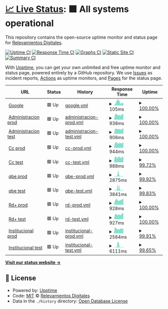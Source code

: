 # [📈 Live Status](https://rdigitales.github.io/VerificationStatusPages): <!--live status--> **🟩 All systems operational**

This repository contains the open-source uptime monitor and status page for [Relevamientos Digitales](https://rdigitales.github.io/VerificationStatusPages).

[![Uptime CI](https://github.com/rdigitales/VerificationStatusPages/workflows/Uptime%20CI/badge.svg)](https://github.com/rdigitales/VerificationStatusPages/actions?query=workflow%3A%22Uptime+CI%22)
[![Response Time CI](https://github.com/rdigitales/VerificationStatusPages/workflows/Response%20Time%20CI/badge.svg)](https://github.com/rdigitales/VerificationStatusPages/actions?query=workflow%3A%22Response+Time+CI%22)
[![Graphs CI](https://github.com/rdigitales/VerificationStatusPages/workflows/Graphs%20CI/badge.svg)](https://github.com/rdigitales/VerificationStatusPages/actions?query=workflow%3A%22Graphs+CI%22)
[![Static Site CI](https://github.com/rdigitales/VerificationStatusPages/workflows/Static%20Site%20CI/badge.svg)](https://github.com/rdigitales/VerificationStatusPages/actions?query=workflow%3A%22Static+Site+CI%22)
[![Summary CI](https://github.com/rdigitales/VerificationStatusPages/workflows/Summary%20CI/badge.svg)](https://github.com/rdigitales/VerificationStatusPages/actions?query=workflow%3A%22Summary+CI%22)

With [Upptime](https://upptime.js.org), you can get your own unlimited and free uptime monitor and status page, powered entirely by a GitHub repository. We use [Issues](https://github.com/rdigitales/VerificationStatusPages/issues) as incident reports, [Actions](https://github.com/rdigitales/VerificationStatusPages/actions) as uptime monitors, and [Pages](https://rdigitales.github.io/VerificationStatusPages) for the status page.

<!--start: status pages-->
<!-- This summary is generated by Upptime (https://github.com/upptime/upptime) -->
<!-- Do not edit this manually, your changes will be overwritten -->
<!-- prettier-ignore -->
| URL | Status | History | Response Time | Uptime |
| --- | ------ | ------- | ------------- | ------ |
| <img alt="" src="https://icons.duckduckgo.com/ip3/null.ico" height="13"> [Google](www.google.com) | 🟩 Up | [google.yml](https://github.com/Rdigitales/VerificationStatusPages/commits/HEAD/history/google.yml) | <details><summary><img alt="Response time graph" src="./graphs/google/response-time-week.png" height="20"> 105ms</summary><br><a href="https://Rdigitales.github.io/VerificationStatusPages/history/google"><img alt="Response time 87" src="https://img.shields.io/endpoint?url=https%3A%2F%2Fraw.githubusercontent.com%2FRdigitales%2FVerificationStatusPages%2FHEAD%2Fapi%2Fgoogle%2Fresponse-time.json"></a><br><a href="https://Rdigitales.github.io/VerificationStatusPages/history/google"><img alt="24-hour response time 69" src="https://img.shields.io/endpoint?url=https%3A%2F%2Fraw.githubusercontent.com%2FRdigitales%2FVerificationStatusPages%2FHEAD%2Fapi%2Fgoogle%2Fresponse-time-day.json"></a><br><a href="https://Rdigitales.github.io/VerificationStatusPages/history/google"><img alt="7-day response time 105" src="https://img.shields.io/endpoint?url=https%3A%2F%2Fraw.githubusercontent.com%2FRdigitales%2FVerificationStatusPages%2FHEAD%2Fapi%2Fgoogle%2Fresponse-time-week.json"></a><br><a href="https://Rdigitales.github.io/VerificationStatusPages/history/google"><img alt="30-day response time 93" src="https://img.shields.io/endpoint?url=https%3A%2F%2Fraw.githubusercontent.com%2FRdigitales%2FVerificationStatusPages%2FHEAD%2Fapi%2Fgoogle%2Fresponse-time-month.json"></a><br><a href="https://Rdigitales.github.io/VerificationStatusPages/history/google"><img alt="1-year response time 87" src="https://img.shields.io/endpoint?url=https%3A%2F%2Fraw.githubusercontent.com%2FRdigitales%2FVerificationStatusPages%2FHEAD%2Fapi%2Fgoogle%2Fresponse-time-year.json"></a></details> | <details><summary><a href="https://Rdigitales.github.io/VerificationStatusPages/history/google">100.00%</a></summary><a href="https://Rdigitales.github.io/VerificationStatusPages/history/google"><img alt="All-time uptime 100.00%" src="https://img.shields.io/endpoint?url=https%3A%2F%2Fraw.githubusercontent.com%2FRdigitales%2FVerificationStatusPages%2FHEAD%2Fapi%2Fgoogle%2Fuptime.json"></a><br><a href="https://Rdigitales.github.io/VerificationStatusPages/history/google"><img alt="24-hour uptime 100.00%" src="https://img.shields.io/endpoint?url=https%3A%2F%2Fraw.githubusercontent.com%2FRdigitales%2FVerificationStatusPages%2FHEAD%2Fapi%2Fgoogle%2Fuptime-day.json"></a><br><a href="https://Rdigitales.github.io/VerificationStatusPages/history/google"><img alt="7-day uptime 100.00%" src="https://img.shields.io/endpoint?url=https%3A%2F%2Fraw.githubusercontent.com%2FRdigitales%2FVerificationStatusPages%2FHEAD%2Fapi%2Fgoogle%2Fuptime-week.json"></a><br><a href="https://Rdigitales.github.io/VerificationStatusPages/history/google"><img alt="30-day uptime 100.00%" src="https://img.shields.io/endpoint?url=https%3A%2F%2Fraw.githubusercontent.com%2FRdigitales%2FVerificationStatusPages%2FHEAD%2Fapi%2Fgoogle%2Fuptime-month.json"></a><br><a href="https://Rdigitales.github.io/VerificationStatusPages/history/google"><img alt="1-year uptime 100.00%" src="https://img.shields.io/endpoint?url=https%3A%2F%2Fraw.githubusercontent.com%2FRdigitales%2FVerificationStatusPages%2FHEAD%2Fapi%2Fgoogle%2Fuptime-year.json"></a></details>
| <img alt="" src="https://icons.duckduckgo.com/ip3/administracion.rdigitales.com.ar.ico" height="13"> [Administracion prod](https://administracion.rdigitales.com.ar/login.aspx) | 🟩 Up | [administracion-prod.yml](https://github.com/Rdigitales/VerificationStatusPages/commits/HEAD/history/administracion-prod.yml) | <details><summary><img alt="Response time graph" src="./graphs/administracion-prod/response-time-week.png" height="20"> 938ms</summary><br><a href="https://Rdigitales.github.io/VerificationStatusPages/history/administracion-prod"><img alt="Response time 998" src="https://img.shields.io/endpoint?url=https%3A%2F%2Fraw.githubusercontent.com%2FRdigitales%2FVerificationStatusPages%2FHEAD%2Fapi%2Fadministracion-prod%2Fresponse-time.json"></a><br><a href="https://Rdigitales.github.io/VerificationStatusPages/history/administracion-prod"><img alt="24-hour response time 1091" src="https://img.shields.io/endpoint?url=https%3A%2F%2Fraw.githubusercontent.com%2FRdigitales%2FVerificationStatusPages%2FHEAD%2Fapi%2Fadministracion-prod%2Fresponse-time-day.json"></a><br><a href="https://Rdigitales.github.io/VerificationStatusPages/history/administracion-prod"><img alt="7-day response time 938" src="https://img.shields.io/endpoint?url=https%3A%2F%2Fraw.githubusercontent.com%2FRdigitales%2FVerificationStatusPages%2FHEAD%2Fapi%2Fadministracion-prod%2Fresponse-time-week.json"></a><br><a href="https://Rdigitales.github.io/VerificationStatusPages/history/administracion-prod"><img alt="30-day response time 987" src="https://img.shields.io/endpoint?url=https%3A%2F%2Fraw.githubusercontent.com%2FRdigitales%2FVerificationStatusPages%2FHEAD%2Fapi%2Fadministracion-prod%2Fresponse-time-month.json"></a><br><a href="https://Rdigitales.github.io/VerificationStatusPages/history/administracion-prod"><img alt="1-year response time 998" src="https://img.shields.io/endpoint?url=https%3A%2F%2Fraw.githubusercontent.com%2FRdigitales%2FVerificationStatusPages%2FHEAD%2Fapi%2Fadministracion-prod%2Fresponse-time-year.json"></a></details> | <details><summary><a href="https://Rdigitales.github.io/VerificationStatusPages/history/administracion-prod">100.00%</a></summary><a href="https://Rdigitales.github.io/VerificationStatusPages/history/administracion-prod"><img alt="All-time uptime 99.94%" src="https://img.shields.io/endpoint?url=https%3A%2F%2Fraw.githubusercontent.com%2FRdigitales%2FVerificationStatusPages%2FHEAD%2Fapi%2Fadministracion-prod%2Fuptime.json"></a><br><a href="https://Rdigitales.github.io/VerificationStatusPages/history/administracion-prod"><img alt="24-hour uptime 100.00%" src="https://img.shields.io/endpoint?url=https%3A%2F%2Fraw.githubusercontent.com%2FRdigitales%2FVerificationStatusPages%2FHEAD%2Fapi%2Fadministracion-prod%2Fuptime-day.json"></a><br><a href="https://Rdigitales.github.io/VerificationStatusPages/history/administracion-prod"><img alt="7-day uptime 100.00%" src="https://img.shields.io/endpoint?url=https%3A%2F%2Fraw.githubusercontent.com%2FRdigitales%2FVerificationStatusPages%2FHEAD%2Fapi%2Fadministracion-prod%2Fuptime-week.json"></a><br><a href="https://Rdigitales.github.io/VerificationStatusPages/history/administracion-prod"><img alt="30-day uptime 100.00%" src="https://img.shields.io/endpoint?url=https%3A%2F%2Fraw.githubusercontent.com%2FRdigitales%2FVerificationStatusPages%2FHEAD%2Fapi%2Fadministracion-prod%2Fuptime-month.json"></a><br><a href="https://Rdigitales.github.io/VerificationStatusPages/history/administracion-prod"><img alt="1-year uptime 99.94%" src="https://img.shields.io/endpoint?url=https%3A%2F%2Fraw.githubusercontent.com%2FRdigitales%2FVerificationStatusPages%2FHEAD%2Fapi%2Fadministracion-prod%2Fuptime-year.json"></a></details>
| <img alt="" src="https://icons.duckduckgo.com/ip3/administracion.rdtest.com.ar.ico" height="13"> [Administracion test](https://administracion.rdtest.com.ar:4433//login.aspx) | 🟩 Up | [administracion-test.yml](https://github.com/Rdigitales/VerificationStatusPages/commits/HEAD/history/administracion-test.yml) | <details><summary><img alt="Response time graph" src="./graphs/administracion-test/response-time-week.png" height="20"> 908ms</summary><br><a href="https://Rdigitales.github.io/VerificationStatusPages/history/administracion-test"><img alt="Response time 1071" src="https://img.shields.io/endpoint?url=https%3A%2F%2Fraw.githubusercontent.com%2FRdigitales%2FVerificationStatusPages%2FHEAD%2Fapi%2Fadministracion-test%2Fresponse-time.json"></a><br><a href="https://Rdigitales.github.io/VerificationStatusPages/history/administracion-test"><img alt="24-hour response time 1101" src="https://img.shields.io/endpoint?url=https%3A%2F%2Fraw.githubusercontent.com%2FRdigitales%2FVerificationStatusPages%2FHEAD%2Fapi%2Fadministracion-test%2Fresponse-time-day.json"></a><br><a href="https://Rdigitales.github.io/VerificationStatusPages/history/administracion-test"><img alt="7-day response time 908" src="https://img.shields.io/endpoint?url=https%3A%2F%2Fraw.githubusercontent.com%2FRdigitales%2FVerificationStatusPages%2FHEAD%2Fapi%2Fadministracion-test%2Fresponse-time-week.json"></a><br><a href="https://Rdigitales.github.io/VerificationStatusPages/history/administracion-test"><img alt="30-day response time 1181" src="https://img.shields.io/endpoint?url=https%3A%2F%2Fraw.githubusercontent.com%2FRdigitales%2FVerificationStatusPages%2FHEAD%2Fapi%2Fadministracion-test%2Fresponse-time-month.json"></a><br><a href="https://Rdigitales.github.io/VerificationStatusPages/history/administracion-test"><img alt="1-year response time 1071" src="https://img.shields.io/endpoint?url=https%3A%2F%2Fraw.githubusercontent.com%2FRdigitales%2FVerificationStatusPages%2FHEAD%2Fapi%2Fadministracion-test%2Fresponse-time-year.json"></a></details> | <details><summary><a href="https://Rdigitales.github.io/VerificationStatusPages/history/administracion-test">100.00%</a></summary><a href="https://Rdigitales.github.io/VerificationStatusPages/history/administracion-test"><img alt="All-time uptime 99.98%" src="https://img.shields.io/endpoint?url=https%3A%2F%2Fraw.githubusercontent.com%2FRdigitales%2FVerificationStatusPages%2FHEAD%2Fapi%2Fadministracion-test%2Fuptime.json"></a><br><a href="https://Rdigitales.github.io/VerificationStatusPages/history/administracion-test"><img alt="24-hour uptime 100.00%" src="https://img.shields.io/endpoint?url=https%3A%2F%2Fraw.githubusercontent.com%2FRdigitales%2FVerificationStatusPages%2FHEAD%2Fapi%2Fadministracion-test%2Fuptime-day.json"></a><br><a href="https://Rdigitales.github.io/VerificationStatusPages/history/administracion-test"><img alt="7-day uptime 100.00%" src="https://img.shields.io/endpoint?url=https%3A%2F%2Fraw.githubusercontent.com%2FRdigitales%2FVerificationStatusPages%2FHEAD%2Fapi%2Fadministracion-test%2Fuptime-week.json"></a><br><a href="https://Rdigitales.github.io/VerificationStatusPages/history/administracion-test"><img alt="30-day uptime 99.98%" src="https://img.shields.io/endpoint?url=https%3A%2F%2Fraw.githubusercontent.com%2FRdigitales%2FVerificationStatusPages%2FHEAD%2Fapi%2Fadministracion-test%2Fuptime-month.json"></a><br><a href="https://Rdigitales.github.io/VerificationStatusPages/history/administracion-test"><img alt="1-year uptime 99.98%" src="https://img.shields.io/endpoint?url=https%3A%2F%2Fraw.githubusercontent.com%2FRdigitales%2FVerificationStatusPages%2FHEAD%2Fapi%2Fadministracion-test%2Fuptime-year.json"></a></details>
| <img alt="" src="https://icons.duckduckgo.com/ip3/ccweb.rdigitales.com.ar.ico" height="13"> [Cc prod](https://ccweb.rdigitales.com.ar/Index.aspx) | 🟩 Up | [cc-prod.yml](https://github.com/Rdigitales/VerificationStatusPages/commits/HEAD/history/cc-prod.yml) | <details><summary><img alt="Response time graph" src="./graphs/cc-prod/response-time-week.png" height="20"> 944ms</summary><br><a href="https://Rdigitales.github.io/VerificationStatusPages/history/cc-prod"><img alt="Response time 1054" src="https://img.shields.io/endpoint?url=https%3A%2F%2Fraw.githubusercontent.com%2FRdigitales%2FVerificationStatusPages%2FHEAD%2Fapi%2Fcc-prod%2Fresponse-time.json"></a><br><a href="https://Rdigitales.github.io/VerificationStatusPages/history/cc-prod"><img alt="24-hour response time 1088" src="https://img.shields.io/endpoint?url=https%3A%2F%2Fraw.githubusercontent.com%2FRdigitales%2FVerificationStatusPages%2FHEAD%2Fapi%2Fcc-prod%2Fresponse-time-day.json"></a><br><a href="https://Rdigitales.github.io/VerificationStatusPages/history/cc-prod"><img alt="7-day response time 944" src="https://img.shields.io/endpoint?url=https%3A%2F%2Fraw.githubusercontent.com%2FRdigitales%2FVerificationStatusPages%2FHEAD%2Fapi%2Fcc-prod%2Fresponse-time-week.json"></a><br><a href="https://Rdigitales.github.io/VerificationStatusPages/history/cc-prod"><img alt="30-day response time 946" src="https://img.shields.io/endpoint?url=https%3A%2F%2Fraw.githubusercontent.com%2FRdigitales%2FVerificationStatusPages%2FHEAD%2Fapi%2Fcc-prod%2Fresponse-time-month.json"></a><br><a href="https://Rdigitales.github.io/VerificationStatusPages/history/cc-prod"><img alt="1-year response time 1054" src="https://img.shields.io/endpoint?url=https%3A%2F%2Fraw.githubusercontent.com%2FRdigitales%2FVerificationStatusPages%2FHEAD%2Fapi%2Fcc-prod%2Fresponse-time-year.json"></a></details> | <details><summary><a href="https://Rdigitales.github.io/VerificationStatusPages/history/cc-prod">100.00%</a></summary><a href="https://Rdigitales.github.io/VerificationStatusPages/history/cc-prod"><img alt="All-time uptime 99.99%" src="https://img.shields.io/endpoint?url=https%3A%2F%2Fraw.githubusercontent.com%2FRdigitales%2FVerificationStatusPages%2FHEAD%2Fapi%2Fcc-prod%2Fuptime.json"></a><br><a href="https://Rdigitales.github.io/VerificationStatusPages/history/cc-prod"><img alt="24-hour uptime 100.00%" src="https://img.shields.io/endpoint?url=https%3A%2F%2Fraw.githubusercontent.com%2FRdigitales%2FVerificationStatusPages%2FHEAD%2Fapi%2Fcc-prod%2Fuptime-day.json"></a><br><a href="https://Rdigitales.github.io/VerificationStatusPages/history/cc-prod"><img alt="7-day uptime 100.00%" src="https://img.shields.io/endpoint?url=https%3A%2F%2Fraw.githubusercontent.com%2FRdigitales%2FVerificationStatusPages%2FHEAD%2Fapi%2Fcc-prod%2Fuptime-week.json"></a><br><a href="https://Rdigitales.github.io/VerificationStatusPages/history/cc-prod"><img alt="30-day uptime 100.00%" src="https://img.shields.io/endpoint?url=https%3A%2F%2Fraw.githubusercontent.com%2FRdigitales%2FVerificationStatusPages%2FHEAD%2Fapi%2Fcc-prod%2Fuptime-month.json"></a><br><a href="https://Rdigitales.github.io/VerificationStatusPages/history/cc-prod"><img alt="1-year uptime 99.99%" src="https://img.shields.io/endpoint?url=https%3A%2F%2Fraw.githubusercontent.com%2FRdigitales%2FVerificationStatusPages%2FHEAD%2Fapi%2Fcc-prod%2Fuptime-year.json"></a></details>
| <img alt="" src="https://icons.duckduckgo.com/ip3/ccweb.rdtest.com.ar.ico" height="13"> [Cc test](https://ccweb.rdtest.com.ar:4433/Index.aspx) | 🟩 Up | [cc-test.yml](https://github.com/Rdigitales/VerificationStatusPages/commits/HEAD/history/cc-test.yml) | <details><summary><img alt="Response time graph" src="./graphs/cc-test/response-time-week.png" height="20"> 988ms</summary><br><a href="https://Rdigitales.github.io/VerificationStatusPages/history/cc-test"><img alt="Response time 1166" src="https://img.shields.io/endpoint?url=https%3A%2F%2Fraw.githubusercontent.com%2FRdigitales%2FVerificationStatusPages%2FHEAD%2Fapi%2Fcc-test%2Fresponse-time.json"></a><br><a href="https://Rdigitales.github.io/VerificationStatusPages/history/cc-test"><img alt="24-hour response time 1097" src="https://img.shields.io/endpoint?url=https%3A%2F%2Fraw.githubusercontent.com%2FRdigitales%2FVerificationStatusPages%2FHEAD%2Fapi%2Fcc-test%2Fresponse-time-day.json"></a><br><a href="https://Rdigitales.github.io/VerificationStatusPages/history/cc-test"><img alt="7-day response time 988" src="https://img.shields.io/endpoint?url=https%3A%2F%2Fraw.githubusercontent.com%2FRdigitales%2FVerificationStatusPages%2FHEAD%2Fapi%2Fcc-test%2Fresponse-time-week.json"></a><br><a href="https://Rdigitales.github.io/VerificationStatusPages/history/cc-test"><img alt="30-day response time 972" src="https://img.shields.io/endpoint?url=https%3A%2F%2Fraw.githubusercontent.com%2FRdigitales%2FVerificationStatusPages%2FHEAD%2Fapi%2Fcc-test%2Fresponse-time-month.json"></a><br><a href="https://Rdigitales.github.io/VerificationStatusPages/history/cc-test"><img alt="1-year response time 1166" src="https://img.shields.io/endpoint?url=https%3A%2F%2Fraw.githubusercontent.com%2FRdigitales%2FVerificationStatusPages%2FHEAD%2Fapi%2Fcc-test%2Fresponse-time-year.json"></a></details> | <details><summary><a href="https://Rdigitales.github.io/VerificationStatusPages/history/cc-test">99.72%</a></summary><a href="https://Rdigitales.github.io/VerificationStatusPages/history/cc-test"><img alt="All-time uptime 99.98%" src="https://img.shields.io/endpoint?url=https%3A%2F%2Fraw.githubusercontent.com%2FRdigitales%2FVerificationStatusPages%2FHEAD%2Fapi%2Fcc-test%2Fuptime.json"></a><br><a href="https://Rdigitales.github.io/VerificationStatusPages/history/cc-test"><img alt="24-hour uptime 100.00%" src="https://img.shields.io/endpoint?url=https%3A%2F%2Fraw.githubusercontent.com%2FRdigitales%2FVerificationStatusPages%2FHEAD%2Fapi%2Fcc-test%2Fuptime-day.json"></a><br><a href="https://Rdigitales.github.io/VerificationStatusPages/history/cc-test"><img alt="7-day uptime 99.72%" src="https://img.shields.io/endpoint?url=https%3A%2F%2Fraw.githubusercontent.com%2FRdigitales%2FVerificationStatusPages%2FHEAD%2Fapi%2Fcc-test%2Fuptime-week.json"></a><br><a href="https://Rdigitales.github.io/VerificationStatusPages/history/cc-test"><img alt="30-day uptime 99.94%" src="https://img.shields.io/endpoint?url=https%3A%2F%2Fraw.githubusercontent.com%2FRdigitales%2FVerificationStatusPages%2FHEAD%2Fapi%2Fcc-test%2Fuptime-month.json"></a><br><a href="https://Rdigitales.github.io/VerificationStatusPages/history/cc-test"><img alt="1-year uptime 99.98%" src="https://img.shields.io/endpoint?url=https%3A%2F%2Fraw.githubusercontent.com%2FRdigitales%2FVerificationStatusPages%2FHEAD%2Fapi%2Fcc-test%2Fuptime-year.json"></a></details>
| <img alt="" src="https://icons.duckduckgo.com/ip3/qbe.rdigitales.com.ar.ico" height="13"> [qbe prod](https://qbe.rdigitales.com.ar) | 🟩 Up | [qbe-prod.yml](https://github.com/Rdigitales/VerificationStatusPages/commits/HEAD/history/qbe-prod.yml) | <details><summary><img alt="Response time graph" src="./graphs/qbe-prod/response-time-week.png" height="20"> 2875ms</summary><br><a href="https://Rdigitales.github.io/VerificationStatusPages/history/qbe-prod"><img alt="Response time 1252" src="https://img.shields.io/endpoint?url=https%3A%2F%2Fraw.githubusercontent.com%2FRdigitales%2FVerificationStatusPages%2FHEAD%2Fapi%2Fqbe-prod%2Fresponse-time.json"></a><br><a href="https://Rdigitales.github.io/VerificationStatusPages/history/qbe-prod"><img alt="24-hour response time 930" src="https://img.shields.io/endpoint?url=https%3A%2F%2Fraw.githubusercontent.com%2FRdigitales%2FVerificationStatusPages%2FHEAD%2Fapi%2Fqbe-prod%2Fresponse-time-day.json"></a><br><a href="https://Rdigitales.github.io/VerificationStatusPages/history/qbe-prod"><img alt="7-day response time 2875" src="https://img.shields.io/endpoint?url=https%3A%2F%2Fraw.githubusercontent.com%2FRdigitales%2FVerificationStatusPages%2FHEAD%2Fapi%2Fqbe-prod%2Fresponse-time-week.json"></a><br><a href="https://Rdigitales.github.io/VerificationStatusPages/history/qbe-prod"><img alt="30-day response time 1508" src="https://img.shields.io/endpoint?url=https%3A%2F%2Fraw.githubusercontent.com%2FRdigitales%2FVerificationStatusPages%2FHEAD%2Fapi%2Fqbe-prod%2Fresponse-time-month.json"></a><br><a href="https://Rdigitales.github.io/VerificationStatusPages/history/qbe-prod"><img alt="1-year response time 1252" src="https://img.shields.io/endpoint?url=https%3A%2F%2Fraw.githubusercontent.com%2FRdigitales%2FVerificationStatusPages%2FHEAD%2Fapi%2Fqbe-prod%2Fresponse-time-year.json"></a></details> | <details><summary><a href="https://Rdigitales.github.io/VerificationStatusPages/history/qbe-prod">99.92%</a></summary><a href="https://Rdigitales.github.io/VerificationStatusPages/history/qbe-prod"><img alt="All-time uptime 99.98%" src="https://img.shields.io/endpoint?url=https%3A%2F%2Fraw.githubusercontent.com%2FRdigitales%2FVerificationStatusPages%2FHEAD%2Fapi%2Fqbe-prod%2Fuptime.json"></a><br><a href="https://Rdigitales.github.io/VerificationStatusPages/history/qbe-prod"><img alt="24-hour uptime 100.00%" src="https://img.shields.io/endpoint?url=https%3A%2F%2Fraw.githubusercontent.com%2FRdigitales%2FVerificationStatusPages%2FHEAD%2Fapi%2Fqbe-prod%2Fuptime-day.json"></a><br><a href="https://Rdigitales.github.io/VerificationStatusPages/history/qbe-prod"><img alt="7-day uptime 99.92%" src="https://img.shields.io/endpoint?url=https%3A%2F%2Fraw.githubusercontent.com%2FRdigitales%2FVerificationStatusPages%2FHEAD%2Fapi%2Fqbe-prod%2Fuptime-week.json"></a><br><a href="https://Rdigitales.github.io/VerificationStatusPages/history/qbe-prod"><img alt="30-day uptime 99.98%" src="https://img.shields.io/endpoint?url=https%3A%2F%2Fraw.githubusercontent.com%2FRdigitales%2FVerificationStatusPages%2FHEAD%2Fapi%2Fqbe-prod%2Fuptime-month.json"></a><br><a href="https://Rdigitales.github.io/VerificationStatusPages/history/qbe-prod"><img alt="1-year uptime 99.98%" src="https://img.shields.io/endpoint?url=https%3A%2F%2Fraw.githubusercontent.com%2FRdigitales%2FVerificationStatusPages%2FHEAD%2Fapi%2Fqbe-prod%2Fuptime-year.json"></a></details>
| <img alt="" src="https://icons.duckduckgo.com/ip3/qbe.rdtest.com.ar.ico" height="13"> [qbe test](https://qbe.rdtest.com.ar:4433) | 🟩 Up | [qbe-test.yml](https://github.com/Rdigitales/VerificationStatusPages/commits/HEAD/history/qbe-test.yml) | <details><summary><img alt="Response time graph" src="./graphs/qbe-test/response-time-week.png" height="20"> 3841ms</summary><br><a href="https://Rdigitales.github.io/VerificationStatusPages/history/qbe-test"><img alt="Response time 1329" src="https://img.shields.io/endpoint?url=https%3A%2F%2Fraw.githubusercontent.com%2FRdigitales%2FVerificationStatusPages%2FHEAD%2Fapi%2Fqbe-test%2Fresponse-time.json"></a><br><a href="https://Rdigitales.github.io/VerificationStatusPages/history/qbe-test"><img alt="24-hour response time 1121" src="https://img.shields.io/endpoint?url=https%3A%2F%2Fraw.githubusercontent.com%2FRdigitales%2FVerificationStatusPages%2FHEAD%2Fapi%2Fqbe-test%2Fresponse-time-day.json"></a><br><a href="https://Rdigitales.github.io/VerificationStatusPages/history/qbe-test"><img alt="7-day response time 3841" src="https://img.shields.io/endpoint?url=https%3A%2F%2Fraw.githubusercontent.com%2FRdigitales%2FVerificationStatusPages%2FHEAD%2Fapi%2Fqbe-test%2Fresponse-time-week.json"></a><br><a href="https://Rdigitales.github.io/VerificationStatusPages/history/qbe-test"><img alt="30-day response time 2107" src="https://img.shields.io/endpoint?url=https%3A%2F%2Fraw.githubusercontent.com%2FRdigitales%2FVerificationStatusPages%2FHEAD%2Fapi%2Fqbe-test%2Fresponse-time-month.json"></a><br><a href="https://Rdigitales.github.io/VerificationStatusPages/history/qbe-test"><img alt="1-year response time 1329" src="https://img.shields.io/endpoint?url=https%3A%2F%2Fraw.githubusercontent.com%2FRdigitales%2FVerificationStatusPages%2FHEAD%2Fapi%2Fqbe-test%2Fresponse-time-year.json"></a></details> | <details><summary><a href="https://Rdigitales.github.io/VerificationStatusPages/history/qbe-test">99.83%</a></summary><a href="https://Rdigitales.github.io/VerificationStatusPages/history/qbe-test"><img alt="All-time uptime 99.97%" src="https://img.shields.io/endpoint?url=https%3A%2F%2Fraw.githubusercontent.com%2FRdigitales%2FVerificationStatusPages%2FHEAD%2Fapi%2Fqbe-test%2Fuptime.json"></a><br><a href="https://Rdigitales.github.io/VerificationStatusPages/history/qbe-test"><img alt="24-hour uptime 100.00%" src="https://img.shields.io/endpoint?url=https%3A%2F%2Fraw.githubusercontent.com%2FRdigitales%2FVerificationStatusPages%2FHEAD%2Fapi%2Fqbe-test%2Fuptime-day.json"></a><br><a href="https://Rdigitales.github.io/VerificationStatusPages/history/qbe-test"><img alt="7-day uptime 99.83%" src="https://img.shields.io/endpoint?url=https%3A%2F%2Fraw.githubusercontent.com%2FRdigitales%2FVerificationStatusPages%2FHEAD%2Fapi%2Fqbe-test%2Fuptime-week.json"></a><br><a href="https://Rdigitales.github.io/VerificationStatusPages/history/qbe-test"><img alt="30-day uptime 99.96%" src="https://img.shields.io/endpoint?url=https%3A%2F%2Fraw.githubusercontent.com%2FRdigitales%2FVerificationStatusPages%2FHEAD%2Fapi%2Fqbe-test%2Fuptime-month.json"></a><br><a href="https://Rdigitales.github.io/VerificationStatusPages/history/qbe-test"><img alt="1-year uptime 99.97%" src="https://img.shields.io/endpoint?url=https%3A%2F%2Fraw.githubusercontent.com%2FRdigitales%2FVerificationStatusPages%2FHEAD%2Fapi%2Fqbe-test%2Fuptime-year.json"></a></details>
| <img alt="" src="https://icons.duckduckgo.com/ip3/rdplus.rdigitales.com.ar.ico" height="13"> [Rd+ prod](https://rdplus.rdigitales.com.ar/v2/loggin.aspx) | 🟩 Up | [rd-prod.yml](https://github.com/Rdigitales/VerificationStatusPages/commits/HEAD/history/rd-prod.yml) | <details><summary><img alt="Response time graph" src="./graphs/rd-prod/response-time-week.png" height="20"> 928ms</summary><br><a href="https://Rdigitales.github.io/VerificationStatusPages/history/rd-prod"><img alt="Response time 1057" src="https://img.shields.io/endpoint?url=https%3A%2F%2Fraw.githubusercontent.com%2FRdigitales%2FVerificationStatusPages%2FHEAD%2Fapi%2Frd-prod%2Fresponse-time.json"></a><br><a href="https://Rdigitales.github.io/VerificationStatusPages/history/rd-prod"><img alt="24-hour response time 1112" src="https://img.shields.io/endpoint?url=https%3A%2F%2Fraw.githubusercontent.com%2FRdigitales%2FVerificationStatusPages%2FHEAD%2Fapi%2Frd-prod%2Fresponse-time-day.json"></a><br><a href="https://Rdigitales.github.io/VerificationStatusPages/history/rd-prod"><img alt="7-day response time 928" src="https://img.shields.io/endpoint?url=https%3A%2F%2Fraw.githubusercontent.com%2FRdigitales%2FVerificationStatusPages%2FHEAD%2Fapi%2Frd-prod%2Fresponse-time-week.json"></a><br><a href="https://Rdigitales.github.io/VerificationStatusPages/history/rd-prod"><img alt="30-day response time 943" src="https://img.shields.io/endpoint?url=https%3A%2F%2Fraw.githubusercontent.com%2FRdigitales%2FVerificationStatusPages%2FHEAD%2Fapi%2Frd-prod%2Fresponse-time-month.json"></a><br><a href="https://Rdigitales.github.io/VerificationStatusPages/history/rd-prod"><img alt="1-year response time 1057" src="https://img.shields.io/endpoint?url=https%3A%2F%2Fraw.githubusercontent.com%2FRdigitales%2FVerificationStatusPages%2FHEAD%2Fapi%2Frd-prod%2Fresponse-time-year.json"></a></details> | <details><summary><a href="https://Rdigitales.github.io/VerificationStatusPages/history/rd-prod">100.00%</a></summary><a href="https://Rdigitales.github.io/VerificationStatusPages/history/rd-prod"><img alt="All-time uptime 99.93%" src="https://img.shields.io/endpoint?url=https%3A%2F%2Fraw.githubusercontent.com%2FRdigitales%2FVerificationStatusPages%2FHEAD%2Fapi%2Frd-prod%2Fuptime.json"></a><br><a href="https://Rdigitales.github.io/VerificationStatusPages/history/rd-prod"><img alt="24-hour uptime 100.00%" src="https://img.shields.io/endpoint?url=https%3A%2F%2Fraw.githubusercontent.com%2FRdigitales%2FVerificationStatusPages%2FHEAD%2Fapi%2Frd-prod%2Fuptime-day.json"></a><br><a href="https://Rdigitales.github.io/VerificationStatusPages/history/rd-prod"><img alt="7-day uptime 100.00%" src="https://img.shields.io/endpoint?url=https%3A%2F%2Fraw.githubusercontent.com%2FRdigitales%2FVerificationStatusPages%2FHEAD%2Fapi%2Frd-prod%2Fuptime-week.json"></a><br><a href="https://Rdigitales.github.io/VerificationStatusPages/history/rd-prod"><img alt="30-day uptime 99.87%" src="https://img.shields.io/endpoint?url=https%3A%2F%2Fraw.githubusercontent.com%2FRdigitales%2FVerificationStatusPages%2FHEAD%2Fapi%2Frd-prod%2Fuptime-month.json"></a><br><a href="https://Rdigitales.github.io/VerificationStatusPages/history/rd-prod"><img alt="1-year uptime 99.93%" src="https://img.shields.io/endpoint?url=https%3A%2F%2Fraw.githubusercontent.com%2FRdigitales%2FVerificationStatusPages%2FHEAD%2Fapi%2Frd-prod%2Fuptime-year.json"></a></details>
| <img alt="" src="https://icons.duckduckgo.com/ip3/rdplus.rdtest.com.ar.ico" height="13"> [Rd+ test](https://rdplus.rdtest.com.ar:4433/v2/loggin.aspx) | 🟩 Up | [rd-test.yml](https://github.com/Rdigitales/VerificationStatusPages/commits/HEAD/history/rd-test.yml) | <details><summary><img alt="Response time graph" src="./graphs/rd-test/response-time-week.png" height="20"> 927ms</summary><br><a href="https://Rdigitales.github.io/VerificationStatusPages/history/rd-test"><img alt="Response time 1119" src="https://img.shields.io/endpoint?url=https%3A%2F%2Fraw.githubusercontent.com%2FRdigitales%2FVerificationStatusPages%2FHEAD%2Fapi%2Frd-test%2Fresponse-time.json"></a><br><a href="https://Rdigitales.github.io/VerificationStatusPages/history/rd-test"><img alt="24-hour response time 1123" src="https://img.shields.io/endpoint?url=https%3A%2F%2Fraw.githubusercontent.com%2FRdigitales%2FVerificationStatusPages%2FHEAD%2Fapi%2Frd-test%2Fresponse-time-day.json"></a><br><a href="https://Rdigitales.github.io/VerificationStatusPages/history/rd-test"><img alt="7-day response time 927" src="https://img.shields.io/endpoint?url=https%3A%2F%2Fraw.githubusercontent.com%2FRdigitales%2FVerificationStatusPages%2FHEAD%2Fapi%2Frd-test%2Fresponse-time-week.json"></a><br><a href="https://Rdigitales.github.io/VerificationStatusPages/history/rd-test"><img alt="30-day response time 933" src="https://img.shields.io/endpoint?url=https%3A%2F%2Fraw.githubusercontent.com%2FRdigitales%2FVerificationStatusPages%2FHEAD%2Fapi%2Frd-test%2Fresponse-time-month.json"></a><br><a href="https://Rdigitales.github.io/VerificationStatusPages/history/rd-test"><img alt="1-year response time 1119" src="https://img.shields.io/endpoint?url=https%3A%2F%2Fraw.githubusercontent.com%2FRdigitales%2FVerificationStatusPages%2FHEAD%2Fapi%2Frd-test%2Fresponse-time-year.json"></a></details> | <details><summary><a href="https://Rdigitales.github.io/VerificationStatusPages/history/rd-test">100.00%</a></summary><a href="https://Rdigitales.github.io/VerificationStatusPages/history/rd-test"><img alt="All-time uptime 99.99%" src="https://img.shields.io/endpoint?url=https%3A%2F%2Fraw.githubusercontent.com%2FRdigitales%2FVerificationStatusPages%2FHEAD%2Fapi%2Frd-test%2Fuptime.json"></a><br><a href="https://Rdigitales.github.io/VerificationStatusPages/history/rd-test"><img alt="24-hour uptime 100.00%" src="https://img.shields.io/endpoint?url=https%3A%2F%2Fraw.githubusercontent.com%2FRdigitales%2FVerificationStatusPages%2FHEAD%2Fapi%2Frd-test%2Fuptime-day.json"></a><br><a href="https://Rdigitales.github.io/VerificationStatusPages/history/rd-test"><img alt="7-day uptime 100.00%" src="https://img.shields.io/endpoint?url=https%3A%2F%2Fraw.githubusercontent.com%2FRdigitales%2FVerificationStatusPages%2FHEAD%2Fapi%2Frd-test%2Fuptime-week.json"></a><br><a href="https://Rdigitales.github.io/VerificationStatusPages/history/rd-test"><img alt="30-day uptime 100.00%" src="https://img.shields.io/endpoint?url=https%3A%2F%2Fraw.githubusercontent.com%2FRdigitales%2FVerificationStatusPages%2FHEAD%2Fapi%2Frd-test%2Fuptime-month.json"></a><br><a href="https://Rdigitales.github.io/VerificationStatusPages/history/rd-test"><img alt="1-year uptime 99.99%" src="https://img.shields.io/endpoint?url=https%3A%2F%2Fraw.githubusercontent.com%2FRdigitales%2FVerificationStatusPages%2FHEAD%2Fapi%2Frd-test%2Fuptime-year.json"></a></details>
| <img alt="" src="https://icons.duckduckgo.com/ip3/www.rdigitales.com.ar.ico" height="13"> [Institucional prod](https://www.rdigitales.com.ar) | 🟩 Up | [institucional-prod.yml](https://github.com/Rdigitales/VerificationStatusPages/commits/HEAD/history/institucional-prod.yml) | <details><summary><img alt="Response time graph" src="./graphs/institucional-prod/response-time-week.png" height="20"> 2584ms</summary><br><a href="https://Rdigitales.github.io/VerificationStatusPages/history/institucional-prod"><img alt="Response time 2683" src="https://img.shields.io/endpoint?url=https%3A%2F%2Fraw.githubusercontent.com%2FRdigitales%2FVerificationStatusPages%2FHEAD%2Fapi%2Finstitucional-prod%2Fresponse-time.json"></a><br><a href="https://Rdigitales.github.io/VerificationStatusPages/history/institucional-prod"><img alt="24-hour response time 2712" src="https://img.shields.io/endpoint?url=https%3A%2F%2Fraw.githubusercontent.com%2FRdigitales%2FVerificationStatusPages%2FHEAD%2Fapi%2Finstitucional-prod%2Fresponse-time-day.json"></a><br><a href="https://Rdigitales.github.io/VerificationStatusPages/history/institucional-prod"><img alt="7-day response time 2584" src="https://img.shields.io/endpoint?url=https%3A%2F%2Fraw.githubusercontent.com%2FRdigitales%2FVerificationStatusPages%2FHEAD%2Fapi%2Finstitucional-prod%2Fresponse-time-week.json"></a><br><a href="https://Rdigitales.github.io/VerificationStatusPages/history/institucional-prod"><img alt="30-day response time 2533" src="https://img.shields.io/endpoint?url=https%3A%2F%2Fraw.githubusercontent.com%2FRdigitales%2FVerificationStatusPages%2FHEAD%2Fapi%2Finstitucional-prod%2Fresponse-time-month.json"></a><br><a href="https://Rdigitales.github.io/VerificationStatusPages/history/institucional-prod"><img alt="1-year response time 2683" src="https://img.shields.io/endpoint?url=https%3A%2F%2Fraw.githubusercontent.com%2FRdigitales%2FVerificationStatusPages%2FHEAD%2Fapi%2Finstitucional-prod%2Fresponse-time-year.json"></a></details> | <details><summary><a href="https://Rdigitales.github.io/VerificationStatusPages/history/institucional-prod">99.91%</a></summary><a href="https://Rdigitales.github.io/VerificationStatusPages/history/institucional-prod"><img alt="All-time uptime 99.98%" src="https://img.shields.io/endpoint?url=https%3A%2F%2Fraw.githubusercontent.com%2FRdigitales%2FVerificationStatusPages%2FHEAD%2Fapi%2Finstitucional-prod%2Fuptime.json"></a><br><a href="https://Rdigitales.github.io/VerificationStatusPages/history/institucional-prod"><img alt="24-hour uptime 100.00%" src="https://img.shields.io/endpoint?url=https%3A%2F%2Fraw.githubusercontent.com%2FRdigitales%2FVerificationStatusPages%2FHEAD%2Fapi%2Finstitucional-prod%2Fuptime-day.json"></a><br><a href="https://Rdigitales.github.io/VerificationStatusPages/history/institucional-prod"><img alt="7-day uptime 99.91%" src="https://img.shields.io/endpoint?url=https%3A%2F%2Fraw.githubusercontent.com%2FRdigitales%2FVerificationStatusPages%2FHEAD%2Fapi%2Finstitucional-prod%2Fuptime-week.json"></a><br><a href="https://Rdigitales.github.io/VerificationStatusPages/history/institucional-prod"><img alt="30-day uptime 99.98%" src="https://img.shields.io/endpoint?url=https%3A%2F%2Fraw.githubusercontent.com%2FRdigitales%2FVerificationStatusPages%2FHEAD%2Fapi%2Finstitucional-prod%2Fuptime-month.json"></a><br><a href="https://Rdigitales.github.io/VerificationStatusPages/history/institucional-prod"><img alt="1-year uptime 99.98%" src="https://img.shields.io/endpoint?url=https%3A%2F%2Fraw.githubusercontent.com%2FRdigitales%2FVerificationStatusPages%2FHEAD%2Fapi%2Finstitucional-prod%2Fuptime-year.json"></a></details>
| <img alt="" src="https://icons.duckduckgo.com/ip3/www.rdtest.com.ar.ico" height="13"> [Institucional test](https://www.rdtest.com.ar:4433) | 🟩 Up | [institucional-test.yml](https://github.com/Rdigitales/VerificationStatusPages/commits/HEAD/history/institucional-test.yml) | <details><summary><img alt="Response time graph" src="./graphs/institucional-test/response-time-week.png" height="20"> 6111ms</summary><br><a href="https://Rdigitales.github.io/VerificationStatusPages/history/institucional-test"><img alt="Response time 1546" src="https://img.shields.io/endpoint?url=https%3A%2F%2Fraw.githubusercontent.com%2FRdigitales%2FVerificationStatusPages%2FHEAD%2Fapi%2Finstitucional-test%2Fresponse-time.json"></a><br><a href="https://Rdigitales.github.io/VerificationStatusPages/history/institucional-test"><img alt="24-hour response time 1290" src="https://img.shields.io/endpoint?url=https%3A%2F%2Fraw.githubusercontent.com%2FRdigitales%2FVerificationStatusPages%2FHEAD%2Fapi%2Finstitucional-test%2Fresponse-time-day.json"></a><br><a href="https://Rdigitales.github.io/VerificationStatusPages/history/institucional-test"><img alt="7-day response time 6111" src="https://img.shields.io/endpoint?url=https%3A%2F%2Fraw.githubusercontent.com%2FRdigitales%2FVerificationStatusPages%2FHEAD%2Fapi%2Finstitucional-test%2Fresponse-time-week.json"></a><br><a href="https://Rdigitales.github.io/VerificationStatusPages/history/institucional-test"><img alt="30-day response time 2736" src="https://img.shields.io/endpoint?url=https%3A%2F%2Fraw.githubusercontent.com%2FRdigitales%2FVerificationStatusPages%2FHEAD%2Fapi%2Finstitucional-test%2Fresponse-time-month.json"></a><br><a href="https://Rdigitales.github.io/VerificationStatusPages/history/institucional-test"><img alt="1-year response time 1546" src="https://img.shields.io/endpoint?url=https%3A%2F%2Fraw.githubusercontent.com%2FRdigitales%2FVerificationStatusPages%2FHEAD%2Fapi%2Finstitucional-test%2Fresponse-time-year.json"></a></details> | <details><summary><a href="https://Rdigitales.github.io/VerificationStatusPages/history/institucional-test">99.65%</a></summary><a href="https://Rdigitales.github.io/VerificationStatusPages/history/institucional-test"><img alt="All-time uptime 99.97%" src="https://img.shields.io/endpoint?url=https%3A%2F%2Fraw.githubusercontent.com%2FRdigitales%2FVerificationStatusPages%2FHEAD%2Fapi%2Finstitucional-test%2Fuptime.json"></a><br><a href="https://Rdigitales.github.io/VerificationStatusPages/history/institucional-test"><img alt="24-hour uptime 100.00%" src="https://img.shields.io/endpoint?url=https%3A%2F%2Fraw.githubusercontent.com%2FRdigitales%2FVerificationStatusPages%2FHEAD%2Fapi%2Finstitucional-test%2Fuptime-day.json"></a><br><a href="https://Rdigitales.github.io/VerificationStatusPages/history/institucional-test"><img alt="7-day uptime 99.65%" src="https://img.shields.io/endpoint?url=https%3A%2F%2Fraw.githubusercontent.com%2FRdigitales%2FVerificationStatusPages%2FHEAD%2Fapi%2Finstitucional-test%2Fuptime-week.json"></a><br><a href="https://Rdigitales.github.io/VerificationStatusPages/history/institucional-test"><img alt="30-day uptime 99.92%" src="https://img.shields.io/endpoint?url=https%3A%2F%2Fraw.githubusercontent.com%2FRdigitales%2FVerificationStatusPages%2FHEAD%2Fapi%2Finstitucional-test%2Fuptime-month.json"></a><br><a href="https://Rdigitales.github.io/VerificationStatusPages/history/institucional-test"><img alt="1-year uptime 99.97%" src="https://img.shields.io/endpoint?url=https%3A%2F%2Fraw.githubusercontent.com%2FRdigitales%2FVerificationStatusPages%2FHEAD%2Fapi%2Finstitucional-test%2Fuptime-year.json"></a></details>

<!--end: status pages-->

[**Visit our status website →**](https://rdigitales.github.io/VerificationStatusPages)

## 📄 License

- Powered by: [Upptime](https://github.com/upptime/upptime)
- Code: [MIT](./LICENSE) © [Relevamientos Digitales](https://rdigitales.github.io/VerificationStatusPages)
- Data in the `./history` directory: [Open Database License](https://opendatacommons.org/licenses/odbl/1-0/)
